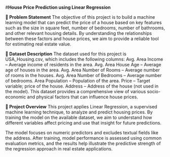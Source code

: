 #**House Price Prediction using Linear Regression**

**📌 Problem Statement**
The objective of this project is to build a machine learning model that can predict the price of a house based on key features such as the size in square feet, number of bedrooms, number of bathrooms, and other relevant housing details. By understanding the relationships between these factors and house prices, we aim to provide a reliable tool for estimating real estate value.

**📁 Dataset Description**
The dataset used for this project is USA_Housing.csv, which includes the following columns:
Avg. Area Income – Average income of residents in the area.
Avg. Area House Age – Average age of houses in the area.
Avg. Area Number of Rooms – Average number of rooms in the houses.
Avg. Area Number of Bedrooms – Average number of bedrooms.
Area Population – Population of the area.
Price – Target variable; price of the house.
Address – Address of the house (not used in the model).
This dataset provides a comprehensive view of various socio-economic and physical factors that can influence house prices.

**🧠 Project Overview**
This project applies Linear Regression, a supervised machine learning technique, to analyze and predict housing prices. By training the model on the available dataset, we aim to understand how different variables affect pricing and use that insight for future predictions.

The model focuses on numeric predictors and excludes textual fields like the address. After training, model performance is assessed using common evaluation metrics, and the results help illustrate the predictive strength of the regression approach in real estate applications.
